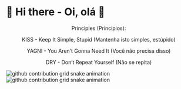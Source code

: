 # 👋 Hi there - Oi, olá 👋
<!--## I'm Chacal-->

<p align="center">Principles (Princípios):</p>
<p align="center">KISS - Keep It Simple, Stupid (Mantenha isto simples, estúpido)</p>
<p align="center">YAGNI - You Aren’t Gonna Need It (Você não precisa disso)</p>
<p align="center">DRY - Don’t Repeat Yourself (Não se repita)</p>


![github contribution grid snake animation](https://github.com/chclxds/chclxds/blob/output/github-contribution-grid-snake-dark.gif#gh-dark-mode-only)![github contribution grid snake animation](https://github.com/chclxds/chclxds/blob/output/github-contribution-grid-snake.gif#gh-light-mode-only)

<!--
- 🔭 I’m currently working on ...
- 🌱 I’m currently learning ...
- 👯 I’m looking to collaborate on ...
- 🤔 I’m looking for help with ...
- 💬 Ask me about ...
- 📫 How to reach me: ...
- 😄 Pronouns: ...
- ⚡ Fun fact: ...
-->
